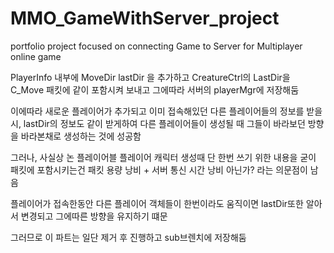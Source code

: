 # MMO_GameWithServer_project
 portfolio project focused on connecting Game to Server for Multiplayer online game

PlayerInfo 내부에 MoveDir lastDir 을 추가하고 CreatureCtrl의 LastDir을 C_Move 패킷에 같이 포함시켜 보내고 그에따라 서버의 playerMgr에 저장해둠  

이에따라 새로운 플레이어가 추가되고 이미 접속해있던 다른 플레이어들의 정보를 받을 시, lastDir의 정보도 같이 받게하여 다른 플레이어들이 생성될 때 그들이 바라보던 방향을 바라본채로 생성하는 것에 성공함

그러나, 사실상 논 플레이어블 플레이어 캐릭터 생성때 단 한번 쓰기 위한 내용을 굳이 패킷에 포함시키는건 패킷 용량 낭비 + 서버 통신 시간 낭비 아닌가? 라는 의문점이 남음  

플레이어가 접속한동안 다른 플레이어 객체들이 한번이라도 움직이면 lastDir또한 알아서 변경되고 그에따른 방향을 유지하기 떄문

그러므로 이 파트는 일단 제거 후 진행하고 sub브렌치에 저장해둠
